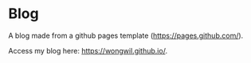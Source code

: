 # Blog

A blog made from a github pages template (https://pages.github.com/).


Access my blog here: https://wongwil.github.io/.
